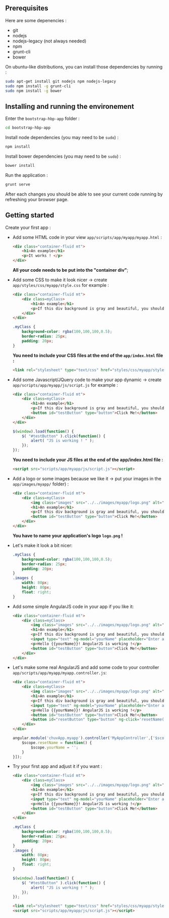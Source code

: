 ## Prerequisites
Here are some depenencies :
- git
- nodejs
- nodejs-legacy (not always needed)
- npm
- grunt-cli
- bower
    
On ubuntu-like distributions, you can install those dependencies by running :
```bash
sudo apt-get install git nodejs npm nodejs-legacy
sudo npm install -g grunt-cli
sudo npm install -g bower
```

## Installing and running the environement

Enter the `bootstrap-hbp-app` folder :
```bash
cd bootstrap-hbp-app
```
Install node dependencies (you may need to be `sudo`) :
```bash
npm install
```
Install bower dependencies (you may need to be `sudo`) :
```bash
bower install
```
    
Run the application :

```bash
grunt serve
```

After each changes you should be able to see your current code running by refreshing your browser page.

## Getting started

Create your first app :

- Add some HTML code in your view `app/scripts/app/myapp/myapp.html` :

    ```html
    <div class="container-fluid mt">
        <h1>An example</h1>
        <p>It works ! </p>
    </div>
    ```
    __All your code needs to be put into the "container div"__;

- Add some CSS to make it look nicer -> create `app/styles/css/myapp/style.css` for example :
    ```html
    <div class="container-fluid mt">
        <div class=myClass>
            <h1>An example</h1>
            <p>If this div background is gray and beautiful, you should be happy !</p>
        </div>
    </div>
    ```
    ```css
    .myClass {
	    background-color: rgba(100,100,100,0.5);
	    border-radius: 25px;
	    padding: 20px;
    }
    ```
    __You need to include your CSS files at the end of the `app/index.html` file :__
    ```html
    <link rel="stylesheet" type="text/css" href="styles/css/myapp/style.css" />
    ```
- Add some Javascript/JQuery code to make your app dynamic -> create `app/scripts/app/myapp/js/script.js` for example :
    ```html
    <div class="container-fluid mt">
        <div class=myClass>
            <h1>An example</h1>
            <p>If this div background is gray and beautiful, you should be happy !</p>
            <button id="testButton" type="button">Click Me!</button> 
        </div>
    </div>
    ```
    ```javascript
    $(window).load(function() {
	    $( "#testButton" ).click(function() {
	        alert( "JS is working ! " );
	    });
    });
    ```
     __You need to include your JS files at the end of the app/index.html file :__
    ```html
    <script src="scripts/app/myapp/js/script.js"></script>
    ```
- Add a logo or some images because we like it -> put your images in the `app/images/myapp/` folder) :
    ```html
    <div class="container-fluid mt">
        <div class=myClass>
            <img class="images" src="../../images/myapp/logo.png" alt="application logo" />
            <h1>An example</h1>
            <p>If this div background is gray and beautiful, you should be happy !</p>
            <button id="testButton" type="button">Click Me!</button> 
        </div>
    </div>
    ```
    __You have to name your application's logo `logo.png` !__
- Let's make it look a bit nicer:
    ```css
    .myClass {
        background-color: rgba(100,100,100,0.5);
        border-radius: 25px;
        padding: 20px;
    }
    .images {
        width: 80px;
        height: 80px;
        float: right;
    }
    ```
- Add some simple AngularJS code in your app if you like it:
    ```html
    <div class="container-fluid mt">
        <div class=myClass>
            <img class="images" src="../../images/myapp/logo.png" alt="application logo" />
            <h1>An example</h1>
            <p>If this div background is gray and beautiful, you should be happy !</p>
            <input type="text" ng-model="yourName" placeholder="Enter a name here">
            <p>Hello {{yourName}}! AngularJS is working !</p>
            <button id="testButton" type="button">Click Me!</button> 
        </div>
    </div>
    ```
- Let's make some real AngularJS and add some code to your controller `app/scripts/app/myapp/myapp.controller.js`:
    ```html
    <div class="container-fluid mt">
        <div class=myClass>
            <img class="images" src="../../images/myapp/logo.png" alt="application logo" />
            <h1>An example</h1>
            <p>If this div background is gray and beautiful, you should be happy !</p>
            <input type="text" ng-model="yourName" placeholder="Enter a name here">
            <p>Hello {{yourName}}! AngularJS is working !</p>
            <button id="testButton" type="button">Click Me!</button>
            <button id="resetButton" type="button" ng-click='resetName()'>Reset</button> 
        </div>
    </div>
    ```
    ```javascript
    angular.module('chuvApp.myapp').controller('MyAppController',['$scope', function($scope) {
        $scope.resetName = function() {
            $scope.yourName = '';
        }
    }]);
    ```
- Try your first app and adjust it if you want :
    ```html
    <div class="container-fluid mt">
        <div class=myClass>
            <img class="images" src="../../images/myapp/logo.png" alt="application logo" />
            <h1>An example</h1>
            <p>If this div background is gray and beautiful, you should be happy !</p>
            <input type="text" ng-model="yourName" placeholder="Enter a name here">
            <p>Hello {{yourName}}! AngularJS is working !</p>
            <button id="testButton" type="button">Click Me!</button> 
        </div>
    </div>
    ```
    ```css
    .myClass {
	    background-color: rgba(100,100,100,0.5);
	    border-radius: 25px;
	    padding: 20px;
    }
    .images {
	    width: 80px;
	    height: 80px;
	    float: right;
    }
    ```
    ```javascript
    $(window).load(function() {
	    $( "#testButton" ).click(function() {
	        alert( "JS is working ! " );
	    });
    });
    ```
    ```html
    <link rel="stylesheet" type="text/css" href="styles/css/myapp/style.css" />
    <script src="scripts/app/myapp/js/script.js"></script>
    ```
    
